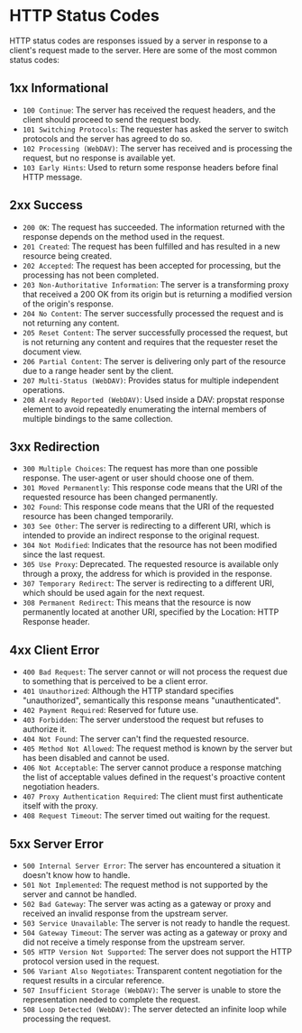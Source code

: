 # HTTP Status Codes

HTTP status codes are responses issued by a server in response to a client's request made to the server. Here are some of the most common status codes:

## 1xx Informational

- `100 Continue`: The server has received the request headers, and the client should proceed to send the request body.
- `101 Switching Protocols`: The requester has asked the server to switch protocols and the server has agreed to do so.
- `102 Processing (WebDAV)`: The server has received and is processing the request, but no response is available yet.
- `103 Early Hints`: Used to return some response headers before final HTTP message.

## 2xx Success

- `200 OK`: The request has succeeded. The information returned with the response depends on the method used in the request.
- `201 Created`: The request has been fulfilled and has resulted in a new resource being created.
- `202 Accepted`: The request has been accepted for processing, but the processing has not been completed.
- `203 Non-Authoritative Information`: The server is a transforming proxy that received a 200 OK from its origin but is returning a modified version of the origin's response.
- `204 No Content`: The server successfully processed the request and is not returning any content.
- `205 Reset Content`: The server successfully processed the request, but is not returning any content and requires that the requester reset the document view.
- `206 Partial Content`: The server is delivering only part of the resource due to a range header sent by the client.
- `207 Multi-Status (WebDAV)`: Provides status for multiple independent operations.
- `208 Already Reported (WebDAV)`: Used inside a DAV: propstat response element to avoid repeatedly enumerating the internal members of multiple bindings to the same collection.

## 3xx Redirection

- `300 Multiple Choices`: The request has more than one possible response. The user-agent or user should choose one of them.
- `301 Moved Permanently`: This response code means that the URI of the requested resource has been changed permanently.
- `302 Found`: This response code means that the URI of the requested resource has been changed temporarily.
- `303 See Other`: The server is redirecting to a different URI, which is intended to provide an indirect response to the original request.
- `304 Not Modified`: Indicates that the resource has not been modified since the last request.
- `305 Use Proxy`: Deprecated. The requested resource is available only through a proxy, the address for which is provided in the response.
- `307 Temporary Redirect`: The server is redirecting to a different URI, which should be used again for the next request.
- `308 Permanent Redirect`: This means that the resource is now permanently located at another URI, specified by the Location: HTTP Response header.

## 4xx Client Error

- `400 Bad Request`: The server cannot or will not process the request due to something that is perceived to be a client error.
- `401 Unauthorized`: Although the HTTP standard specifies "unauthorized", semantically this response means "unauthenticated".
- `402 Payment Required`: Reserved for future use.
- `403 Forbidden`: The server understood the request but refuses to authorize it.
- `404 Not Found`: The server can't find the requested resource.
- `405 Method Not Allowed`: The request method is known by the server but has been disabled and cannot be used.
- `406 Not Acceptable`: The server cannot produce a response matching the list of acceptable values defined in the request's proactive content negotiation headers.
- `407 Proxy Authentication Required`: The client must first authenticate itself with the proxy.
- `408 Request Timeout`: The server timed out waiting for the request.

## 5xx Server Error

- `500 Internal Server Error`: The server has encountered a situation it doesn't know how to handle.
- `501 Not Implemented`: The request method is not supported by the server and cannot be handled.
- `502 Bad Gateway`: The server was acting as a gateway or proxy and received an invalid response from the upstream server.
- `503 Service Unavailable`: The server is not ready to handle the request.
- `504 Gateway Timeout`: The server was acting as a gateway or proxy and did not receive a timely response from the upstream server.
- `505 HTTP Version Not Supported`: The server does not support the HTTP protocol version used in the request.
- `506 Variant Also Negotiates`: Transparent content negotiation for the request results in a circular reference.
- `507 Insufficient Storage (WebDAV)`: The server is unable to store the representation needed to complete the request.
- `508 Loop Detected (WebDAV)`: The server detected an infinite loop while processing the request.
